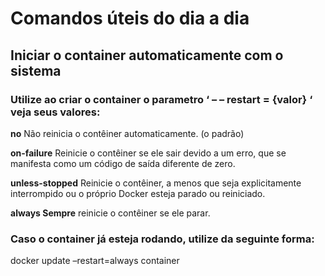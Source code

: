 # Comandos úteis do dia a dia
 
## Iniciar o container automaticamente com o sistema
### Utilize ao criar o container o parametro ‘ – – restart = {valor} ‘ veja seus valores:
  <p> <b>no</b>	Não reinicia o contêiner automaticamente. (o padrão)</p>
  <p> <b>on-failure</b>	Reinicie o contêiner se ele sair devido a um erro, que se manifesta como um código de saída diferente de zero.</p>
  <p> <b>unless-stopped</b>	Reinicie o contêiner, a menos que seja explicitamente interrompido ou o próprio Docker esteja parado ou reiniciado.</p>
  <p> <b>always	Sempre</b> reinicie o contêiner se ele parar.</p>
  
### Caso o container já esteja rodando, utilize da seguinte forma:   
  docker update –restart=always container
